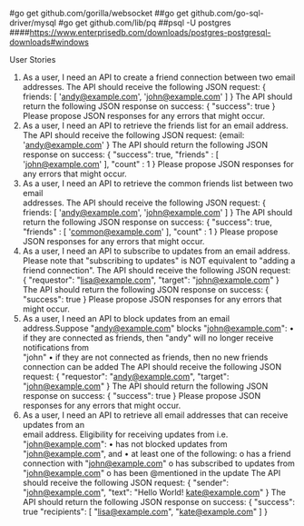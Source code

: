 #go get github.com/gorilla/websocket
   ##go get github.com/go-sql-driver/mysql
#go get github.com/lib/pq
   ##psql -U postgres
   ####https://www.enterprisedb.com/downloads/postgres-postgresql-downloads#windows 


User	Stories
1.	As	a	user,	I	need	an	API	to	create	a	friend	connection	between	two	email	addresses.
The	API	should	receive	the	following	JSON	request:
{
friends:
[
'andy@example.com',
'john@example.com'
]
}
The	API	should	return	the	following	JSON	response	on	success:
{
"success": true
}
Please	propose	JSON	responses	for	any	errors	that	might	occur.
2.	As	a	user,	I	need	an	API	to	retrieve	the	friends	list	for	an	email	address.
The	API	should	receive	the	following	JSON	request:
{email: 'andy@example.com'
}
The	API	should	return	the	following	JSON	response	on	success:
{
"success": true,
"friends" :
[
'john@example.com'
],
"count" : 1
}
Please	propose	JSON	responses	for	any	errors	that	might	occur.
3.	As	a	user,	I	need	an	API	to	retrieve	the	common	friends	list	between	two	email	
addresses.
The	API	should	receive	the	following	JSON	request:
{
friends:
[
'andy@example.com',
'john@example.com'
]
}
The	API	should	return	the	following	JSON	response	on	success:
{
"success": true,
"friends" :
[
'common@example.com'
],
"count" : 1
}
Please	propose	JSON	responses	for	any	errors	that	might	occur.
4.	As	a	user,	I	need	an	API	to	subscribe	to	updates	from	an	email	address.
Please	note	that	"subscribing	to	updates"	is	NOT	equivalent	to	"adding	a	friend	connection".
The	API	should	receive	the	following	JSON	request:
{
"requestor": "lisa@example.com",
"target": "john@example.com"
}
The	API	should	return	the	following	JSON	response	on	success:
{
"success": true
}
Please	propose	JSON	responses	for	any	errors	that	might	occur.
5.	As	a	user,	I	need	an	API	to	block	updates	from	an	email	address.Suppose	"andy@example.com"	blocks	"john@example.com":
• if	they	are	connected	as	friends,	then	"andy"	will	no	longer	receive	notifications	from	
"john"
• if	they	are	not	connected	as	friends,	then	no	new	friends	connection	can	be	added
The	API	should	receive	the	following	JSON	request:
{
"requestor": "andy@example.com",
"target": "john@example.com"
}
The	API	should	return	the	following	JSON	response	on	success:
{
"success": true
}
Please	propose	JSON	responses	for	any	errors	that	might	occur.
6.	As	a	user,	I	need	an	API	to	retrieve	all	email	addresses	that	can	receive	updates	from	an	
email	address.
Eligibility	for	receiving	updates	from	i.e.	"john@example.com":
• has	not	blocked	updates	from	"john@example.com",	and
• at	least	one	of	the	following:
o has	a	friend	connection	with	"john@example.com"
o has	subscribed	to	updates	from	"john@example.com"
o has	been	@mentioned	in	the	update
The	API	should	receive	the	following	JSON	request:
{
"sender": "john@example.com",
"text": "Hello World! kate@example.com"
}
The	API	should	return	the	following	JSON	response	on	success:
{
"success": true
"recipients":
[
"lisa@example.com",
"kate@example.com"
]
}
